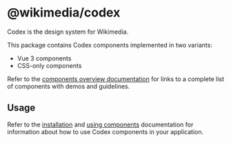 # @wikimedia/codex

Codex is the design system for Wikimedia.

This package contains Codex components implemented in two variants:

- Vue 3 components
- CSS-only components

Refer to the [components overview documentation](https://doc.wikimedia.org/codex/latest/components/overview.html) for links to a complete list of components with demos and guidelines.

## Usage

Refer to the [installation](https://doc.wikimedia.org/codex/latest/using-codex/developing.html#installation) and [using components](https://doc.wikimedia.org/codex/latest/using-codex/developing.html#using-components) documentation for information about how to use Codex components in your application.